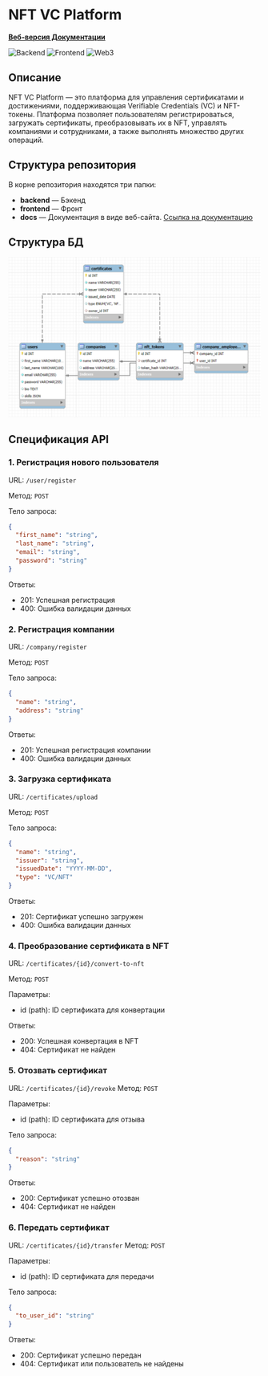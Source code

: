 # NFT VC Platform

**[Веб-версия Документации](https://saltyfrappuccino.github.io/nft_vc_platform/главная.html)**

![Backend](https://img.shields.io/badge/Backend-Python%2C%20Flask%2C%20MySQL%2C%20JWT-brightgreen)
![Frontend](https://img.shields.io/badge/Frontend-React-blue)
![Web3](https://img.shields.io/badge/Web3-Solidity-orange)

## Описание

NFT VC Platform — это платформа для управления сертификатами и достижениями, поддерживающая Verifiable Credentials (VC) и NFT-токены. Платформа позволяет пользователям регистрироваться, загружать сертификаты, преобразовывать их в NFT, управлять компаниями и сотрудниками, а также выполнять множество других операций.

## Структура репозитория

В корне репозитория находятся три папки:

- **backend** — Бэкенд
- **frontend** — Фронт
- **docs** — Документация в виде веб-сайта. [Ссылка на документацию](https://nft-vc-platform.com/docs)

## Структура БД

![Database](content/database.png)

## Спецификация API

### 1. Регистрация нового пользователя
URL: `/user/register`

Метод: `POST`

Тело запроса:
```json
{
  "first_name": "string",
  "last_name": "string",
  "email": "string",
  "password": "string"
}
```
Ответы:
- 201: Успешная регистрация
- 400: Ошибка валидации данных
 
### 2. Регистрация компании
URL: `/company/register`

Метод: `POST`

Тело запроса:
```json
{
  "name": "string",
  "address": "string"
}
```
Ответы:
- 201: Успешная регистрация компании
- 400: Ошибка валидации данных

### 3. Загрузка сертификата
URL: `/certificates/upload`

Метод: `POST`

Тело запроса:
```json
{
  "name": "string",
  "issuer": "string",
  "issuedDate": "YYYY-MM-DD",
  "type": "VC/NFT"
}
```
Ответы:
- 201: Сертификат успешно загружен
- 400: Ошибка валидации данных

### 4. Преобразование сертификата в NFT
URL: `/certificates/{id}/convert-to-nft`

Метод: `POST`

Параметры:
- id (path): ID сертификата для конвертации

Ответы:
- 200: Успешная конвертация в NFT
- 404: Сертификат не найден

### 5. Отозвать сертификат
URL: `/certificates/{id}/revoke`
Метод: `POST`

Параметры:
- id (path): ID сертификата для отзыва

Тело запроса:
```json
{
  "reason": "string"
}
```
Ответы:
- 200: Сертификат успешно отозван
- 404: Сертификат не найден

### 6. Передать сертификат
URL: `/certificates/{id}/transfer`
Метод: `POST`

Параметры:
- id (path): ID сертификата для передачи

Тело запроса:
```json
{
  "to_user_id": "string"
}
```
Ответы:
- 200: Сертификат успешно передан
- 404: Сертификат или пользователь не найдены